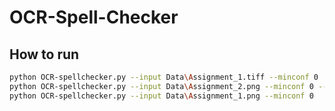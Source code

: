 # OCR-Spell-Checker


## How to run 
```bash
python OCR-spellchecker.py --input Data\Assignment_1.tiff --minconf 0
python OCR-spellchecker.py --input Data\Assignment_2.png --minconf 0 --removenoice True --kernelsize=3
python OCR-spellchecker.py --input Data\Assignment_1.png --minconf 0 
```


